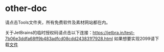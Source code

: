 # other-doc
请点击Tools文件夹，所有免费软件及素材网站都在内。

关于JetBrains的临时授权码请点击以下连接：https://jetbra.in/test-7b06e3ddfa68ff9b483adfcd08cdd243831f7928.html 如果想要实现2099请下载[文件](./FineAgent.zip)
